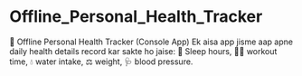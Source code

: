 # Offline_Personal_Health_Tracker
🧾 Offline Personal Health Tracker (Console App) Ek aisa app jisme aap apne daily health details record kar sakte ho jaise: 🛌 Sleep hours, 🏃‍♂️ workout time, 💧 water intake, ⚖️ weight, 🩺 blood pressure.
